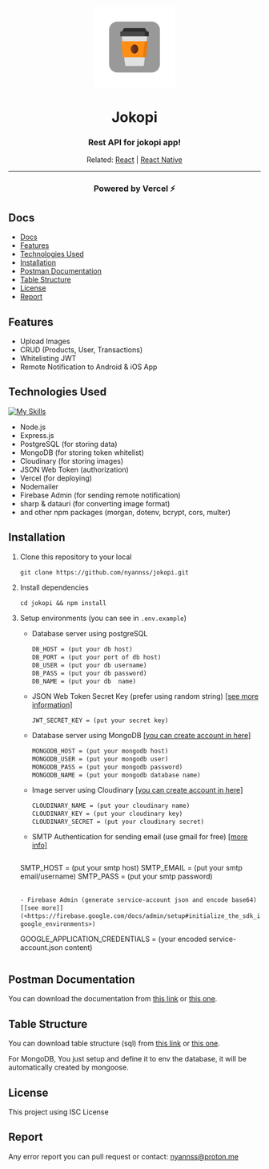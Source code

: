 <div align='center'>

![alt text](./public/icon.png "jokopi")

<h1>Jokopi</h1>
<h3 align="center">Rest API for jokopi app!</h3>

Related: [React](https://github.com/nyannss/jokopi-react) | [React Native](https://github.com/nyannss/jokopi-react-native)

<hr>
<h3 align="center">Powered by Vercel ⚡</h3>
</div>

## Docs

- [Docs](#docs)
- [Features](#features)
- [Technologies Used](#technologies-used)
- [Installation](#installation)
- [Postman Documentation](#postman-documentation)
- [Table Structure](#table-structure)
- [License](#license)
- [Report](#report)

## Features

- Upload Images
- CRUD (Products, User, Transactions)
- Whitelisting JWT
- Remote Notification to Android & iOS App

## Technologies Used

[![My Skills](https://skillicons.dev/icons?i=nodejs,express,mongodb,postgres,vercel,firebase)](https://skillicons.dev)

- Node.js
- Express.js
- PostgreSQL (for storing data)
- MongoDB (for storing token whitelist)
- Cloudinary (for storing images)
- JSON Web Token (authorization)
- Vercel (for deploying)
- Nodemailer
- Firebase Admin (for sending remote notification)
- sharp & datauri (for converting image format)
- and other npm packages (morgan, dotenv, bcrypt, cors, multer)

## Installation

1. Clone this repository to your local

   ```
   git clone https://github.com/nyannss/jokopi.git
   ```

2. Install dependencies

   ```
   cd jokopi && npm install
   ```

3. Setup environments (you can see in `.env.example`)

   - Database server using postgreSQL

     ```
     DB_HOST = (put your db host)
     DB_PORT = (put your port of db host)
     DB_USER = (put your db username)
     DB_PASS = (put your db password)
     DB_NAME = (put your db  name)
     ```

   - JSON Web Token Secret Key (prefer using random string) [[see more information]](<https://jwt.io/introduction>)

     ```
     JWT_SECRET_KEY = (put your secret key)
     ```

   - Database server using MongoDB [[you can create account in here]](<https://mongodb.com>)

     ```
     MONGODB_HOST = (put your mongodb host)
     MONGODB_USER = (put your mongodb user)
     MONGODB_PASS = (put your mongodb password)
     MONGODB_NAME = (put your mongodb database name)
     ```

   - Image server using Cloudinary [[you can create account in here]](<https://cloudinary.com/>)

     ```
     CLOUDINARY_NAME = (put your cloudinary name)
     CLOUDINARY_KEY = (put your cloudinary key)
     CLOUDINARY_SECRET = (put your cloudinary secret)
     ```

   - SMTP Authentication for sending email (use gmail for free) [[more info]](<https://sendgrid.com/blog/what-is-an-smtp-server/>)

     ```env
    SMTP_HOST = (put your smtp host)
    SMTP_EMAIL = (put your smtp email/username)
    SMTP_PASS = (put your smtp password)
     ```

   - Firebase Admin (generate service-account json and encode base64) [[see more]](<https://firebase.google.com/docs/admin/setup#initialize_the_sdk_in_non-google_environments>)

     ```
     GOOGLE_APPLICATION_CREDENTIALS = (your encoded service-account.json content)
     ```

## Postman Documentation

You can download the documentation from [this link](https://) or [this one](https://).

## Table Structure

You can download table structure (sql) from [this link](https://) or [this one](https://).

For MongoDB, You just setup and define it to env the database, it will be automatically created by mongoose.

## License

This project using ISC License

## Report

Any error report you can pull request
or contact: nyannss@proton.me
